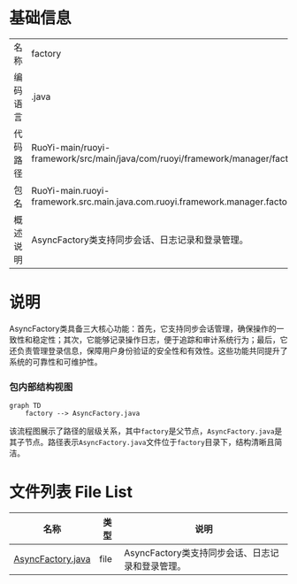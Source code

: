 # 基础信息

|      |      |
|------|------|
| 名称 | factory |
| 编码语言 | .java |
| 代码路径 | RuoYi-main/ruoyi-framework/src/main/java/com/ruoyi/framework/manager/factory |
| 包名 | RuoYi-main.ruoyi-framework.src.main.java.com.ruoyi.framework.manager.factory |
| 概述说明 | AsyncFactory类支持同步会话、日志记录和登录管理。 |

# 说明

AsyncFactory类具备三大核心功能：首先，它支持同步会话管理，确保操作的一致性和稳定性；其次，它能够记录操作日志，便于追踪和审计系统行为；最后，它还负责管理登录信息，保障用户身份验证的安全性和有效性。这些功能共同提升了系统的可靠性和可维护性。


### 包内部结构视图

```mermaid
graph TD
    factory --> AsyncFactory.java
```

该流程图展示了路径的层级关系，其中`factory`是父节点，`AsyncFactory.java`是其子节点。路径表示`AsyncFactory.java`文件位于`factory`目录下，结构清晰且简洁。

# 文件列表 File List

| 名称   | 类型  | 说明 |
|-------|------|-------------|
| [AsyncFactory.java](AsyncFactory.md) | file | AsyncFactory类支持同步会话、日志记录和登录管理。 |


